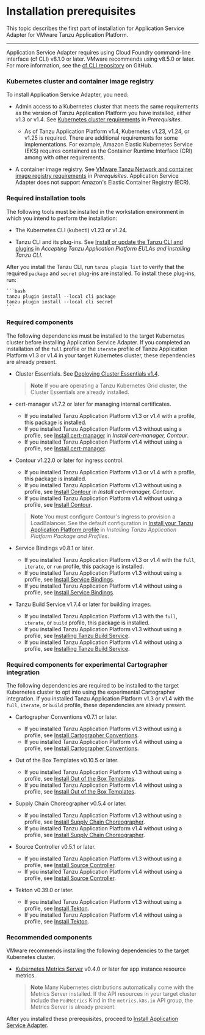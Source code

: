 # Installation prerequisites

This topic describes the first part of installation for Application Service Adapter for VMware Tanzu Application Platform.

----

Application Service Adapter requires using Cloud Foundry command-line interface (cf CLI) v8.1.0 or later. VMware recommends using v8.5.0 or later.
For more information, see the [cf CLI repository](https://github.com/cloudfoundry/cli) on GitHub.

### <a id="kubernetes-cluster-image-registry"></a>Kubernetes cluster and container image registry

To install Application Service Adapter, you need:

* Admin access to a Kubernetes cluster that meets the same requirements as the version of Tanzu Application Platform you have installed, either v1.3 or v1.4. See [Kubernetes cluster requirements](https://docs.vmware.com/en/VMware-Tanzu-Application-Platform/1.4/tap/prerequisites.html#kubernetes-cluster-requirements-3) in _Prerequisites_.
  * As of Tanzu Application Platform v1.4, Kubernetes v1.23, v1.24, or v1.25 is required. There are additional requirements for some implementations. For example, Amazon Elastic Kubernetes Service (EKS) requires containerd as the Container Runtime Interface (CRI) among with other requirements.

* A container image registry. See [VMware Tanzu Network and container image registry requirements](https://docs.vmware.com/en/VMware-Tanzu-Application-Platform/1.4/tap/prerequisites.html#vmware-tanzu-network-and-container-image-registry-requirements-0) in _Prerequisites_. Application Service Adapter does not support Amazon's Elastic Container Registry (ECR).

### <a id="required-installation-tools"></a>Required installation tools

The following tools must be installed in the workstation environment in which you intend to perform the installation:

* The Kubernetes CLI (kubectl) v1.23 or v1.24.

* Tanzu CLI and its plug-ins. See [Install or update the Tanzu CLI and plugins](https://docs.vmware.com/en/VMware-Tanzu-Application-Platform/1.4/tap/install-tanzu-cli.html#install-or-update-the-tanzu-cli-and-plugins-3) in _Accepting Tanzu Application Platform EULAs and installing Tanzu CLI_.

After you install the Tanzu CLI, run `tanzu plugin list` to verify that the required `package` and `secret` plug-ins are installed. To install these plug-ins, run:

    ```bash
    tanzu plugin install --local cli package
    tanzu plugin install --local cli secret
    ```

### <a id="required-components"></a>Required components

The following dependencies must be installed to the target Kubernetes cluster before installing Application Service Adapter. If you completed an installation of the `full` profile or the `iterate` profile of Tanzu Application Platform v1.3 or v1.4 in your target Kubernetes cluster, these dependencies are already present.

* Cluster Essentials. See [Deploying Cluster Essentials v1.4](https://docs.vmware.com/en/Cluster-Essentials-for-VMware-Tanzu/1.4/cluster-essentials/deploy.html).
   > **Note** If you are operating a Tanzu Kubernetes Grid cluster, the Cluster Essentials are already installed.

* cert-manager v1.7.2 or later for managing internal certificates.
   * If you installed Tanzu Application Platform v1.3 or v1.4 with a profile, this package is installed.
   * If you installed Tanzu Application Platform v1.3 without using a profile, see [Install cert-manager](https://docs.vmware.com/en/VMware-Tanzu-Application-Platform/1.3/tap/GUID-cert-mgr-contour-fcd-install-cert-mgr.html#install-certmanager-1) in _Install cert-manager, Contour_.
   * If you installed Tanzu Application Platform v1.4 without using a profile, see [Install cert-manager](https://docs.vmware.com/en/VMware-Tanzu-Application-Platform/1.4/tap/cert-manager-install.html).

* Contour v1.22.0 or later for ingress control.
   * If you installed Tanzu Application Platform v1.3 or v1.4 with a profile, this package is installed.
   * If you installed Tanzu Application Platform v1.3 without using a profile, see [Install Contour](https://docs.vmware.com/en/VMware-Tanzu-Application-Platform/1.3/tap/GUID-cert-mgr-contour-fcd-install-cert-mgr.html#install-contour-2) in _Install cert-manager, Contour_.
   * If you installed Tanzu Application Platform v1.4 without using a profile, see [Install Contour](https://docs.vmware.com/en/VMware-Tanzu-Application-Platform/1.4/tap/contour-install.html).
   > **Note** You must configure Contour's ingress to provision a LoadBalancer. See the default configuration in [Install your Tanzu Application Platform profile](https://docs.vmware.com/en/VMware-Tanzu-Application-Platform/1.3/tap/GUID-install.html#install-your-tanzu-application-platform-profile-1) in _Installing Tanzu Application Platform Package and Profiles_.

* Service Bindings v0.8.1 or later.
   * If you installed Tanzu Application Platform v1.3 or v1.4 with the `full`, `iterate`, or `run` profile, this package is installed.
   * If you installed Tanzu Application Platform v1.3 without using a profile, see [Install Service Bindings](https://docs.vmware.com/en/VMware-Tanzu-Application-Platform/1.3/tap/GUID-service-bindings-install-service-bindings.html).
   * If you installed Tanzu Application Platform v1.4 without using a profile, see [Install Service Bindings](https://docs.vmware.com/en/VMware-Tanzu-Application-Platform/1.4/tap/service-bindings-install-service-bindings.html).

* Tanzu Build Service v1.7.4 or later for building images.
   * If you installed Tanzu Application Platform v1.3 with the `full`, `iterate`, or `build` profile, this package is installed.
   * If you installed Tanzu Application Platform v1.3 without using a profile, see [Installing Tanzu Build Service](https://docs.vmware.com/en/VMware-Tanzu-Application-Platform/1.3/tap/GUID-tanzu-build-service-install-tbs.html).
   * If you installed Tanzu Application Platform v1.4 without using a profile, see [Installing Tanzu Build Service](https://docs.vmware.com/en/VMware-Tanzu-Application-Platform/1.4/tap/tanzu-build-service-install-tbs.html).

### <a id="required-components-cartographer"></a>Required components for experimental Cartographer integration

The following dependencies are required to be installed to the target Kubernetes cluster to opt into using the experimental Cartographer integration. If you installed Tanzu Application Platform v1.3 or v1.4 with the `full`, `iterate`, or `build` profile, these dependencies are already present.

* Cartographer Conventions v0.7.1 or later.
  * If you installed Tanzu Application Platform v1.3 without using a profile, see [Install Cartographer Conventions](https://docs.vmware.com/en/VMware-Tanzu-Application-Platform/1.3/tap/GUID-cartographer-conventions-install-conv-service.html).
  * If you installed Tanzu Application Platform v1.4 without using a profile, see [Install Cartographer Conventions](https://docs.vmware.com/en/VMware-Tanzu-Application-Platform/1.4/tap/cartographer-conventions-install-conv-service.html).

* Out of the Box Templates v0.10.5 or later.
   * If you installed Tanzu Application Platform v1.3 without using a profile, see [Install Out of the Box Templates](https://docs.vmware.com/en/VMware-Tanzu-Application-Platform/1.3/tap/GUID-scc-install-ootb-templates.html).
   * If you installed Tanzu Application Platform v1.4 without using a profile, see [Install Out of the Box Templates](https://docs.vmware.com/en/VMware-Tanzu-Application-Platform/1.4/tap/scc-install-ootb-templates.html).

* Supply Chain Choreographer v0.5.4 or later.
   * If you installed Tanzu Application Platform v1.3 without using a profile, see [Install Supply Chain Choreographer](https://docs.vmware.com/en/VMware-Tanzu-Application-Platform/1.3/tap/GUID-scc-install-scc.html).
   * If you installed Tanzu Application Platform v1.4 without using a profile, see [Install Supply Chain Choreographer](https://docs.vmware.com/en/VMware-Tanzu-Application-Platform/1.4/tap/scc-install-scc.html).

* Source Controller v0.5.1 or later.
   * If you installed Tanzu Application Platform v1.3 without using a profile, see [Install Source Controller](https://docs.vmware.com/en/VMware-Tanzu-Application-Platform/1.3/tap/GUID-source-controller-install-source-controller.html).
   * If you installed Tanzu Application Platform v1.4 without using a profile, see [Install Source Controller](https://docs.vmware.com/en/VMware-Tanzu-Application-Platform/1.4/tap/source-controller-install-source-controller.html).

* Tekton v0.39.0 or later.
   * If you installed Tanzu Application Platform v1.3 without using a profile, see [Install Tekton](https://docs.vmware.com/en/VMware-Tanzu-Application-Platform/1.3/tap/GUID-tekton-install-tekton.html).
   * If you installed Tanzu Application Platform v1.4 without using a profile, see [Install Tekton](https://docs.vmware.com/en/VMware-Tanzu-Application-Platform/1.4/tap/tekton-install-tekton.html).

### <a id="recommended-components"></a>Recommended components

VMware recommends installing the following dependencies to the target Kubernetes cluster.

* [Kubernetes Metrics Server](https://github.com/kubernetes-sigs/metrics-server/) v0.4.0 or later for app instance resource metrics.
  > **Note** Many Kubernetes distributions automatically come with the Metrics Server installed. If the API resources in your target cluster include the `PodMetrics` Kind in the `metrics.k8s.io` API group, the Metrics Server is already present.

After you installed these prerequisites, proceed to [Install Application Service Adapter](install.md).
